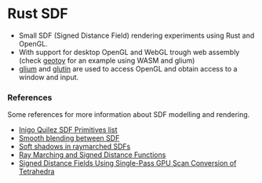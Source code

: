 # Rust SDF
- Small SDF (Signed Distance Field) rendering experiments using Rust and OpenGL.
- With support for desktop OpenGL and WebGL trough web assembly (check [geotoy](https://github.com/fitzgen/geotoy/tree/master/src) for an example using WASM and glium)
- [glium](https://docs.rs/glium/0.29.0/glium/) and [glutin](https://docs.rs/glutin/0.26.0/glutin/) are used to access OpenGL and obtain access to a window and input.



### References

Some references for more information about SDF modelling and rendering.

- [Inigo Quilez SDF Primitives list](https://www.iquilezles.org/www/articles/distfunctions/distfunctions.htm)
- [Smooth blending between SDF](https://www.iquilezles.org/www/articles/smin/smin.htm)
- [Soft shadows in raymarched SDFs](https://www.iquilezles.org/www/articles/rmshadows/rmshadows.htm) 
- [Ray Marching and Signed Distance Functions](http://jamie-wong.com/2016/07/15/ray-marching-signed-distance-functions/)
- [Signed Distance Fields Using Single-Pass GPU Scan Conversion of Tetrahedra](https://developer.nvidia.com/gpugems/gpugems3/part-v-physics-simulation/chapter-34-signed-distance-fields-using-single-pass-gpu)